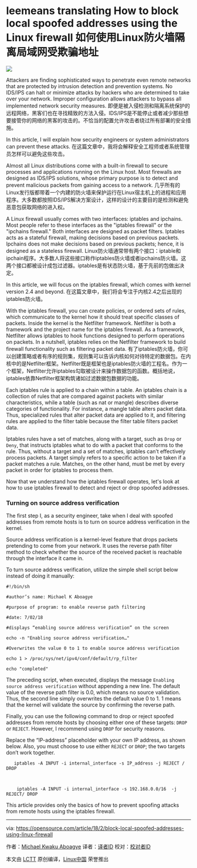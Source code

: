 leemeans translating
How to block local spoofed addresses using the Linux firewall
如何使用Linux防火墙隔离局域网受欺骗地址
======

![](https://opensource.com/sites/default/files/styles/image-full-size/public/lead-images/EDU_UnspokenBlockers_1110_A.png?itok=x8A9mqVA)

Attackers are finding sophisticated ways to penetrate even remote networks that are protected by intrusion detection and prevention systems. No IDS/IPS can halt or minimize attacks by hackers who are determined to take over your network. Improper configuration allows attackers to bypass all implemented network security measures.
即便是被入侵检测和隔离系统保护的远程网络，黑客们也在寻找精致的方法入侵。IDS/IPS是不能停止或者减少那些想要接管你的网络的黑客的攻击的。不恰当的配置允许攻击者绕过所有部署的安全措施。

In this article, I will explain how security engineers or system administrators can prevent these attacks.
在这篇文章中，我将会解释安全工程师或者系统管理员怎样可以避免这些攻击。

Almost all Linux distributions come with a built-in firewall to secure processes and applications running on the Linux host. Most firewalls are designed as IDS/IPS solutions, whose primary purpose is to detect and prevent malicious packets from gaining access to a network.
几乎所有的Linux发行版都带着一个内建的防火墙来保护运行在Linux宿主机上的进程和应用程序。大多数都按照IDS/IPS解决方案设计，这样的设计的主要目的是检测和避免恶意包获取网络的进入权。

A Linux firewall usually comes with two interfaces: iptables and ipchains. Most people refer to these interfaces as the "iptables firewall" or the "ipchains firewall." Both interfaces are designed as packet filters. Iptables acts as a stateful firewall, making decisions based on previous packets. Ipchains does not make decisions based on previous packets; hence, it is designed as a stateless firewall.
Linux防火墙通常带有两个接口：iptable和ipchain程序。大多数人将这些接口称作iptables防火墙或者ipchains防火墙。这两个接口都被设计成包过滤器。iptables是有状态防火墙，基于先前的包做出决定。

In this article, we will focus on the iptables firewall, which comes with kernel version 2.4 and beyond.
在这篇文章中，我们将会专注于内核2.4之后出现的iptables防火墙。

With the iptables firewall, you can create policies, or ordered sets of rules, which communicate to the kernel how it should treat specific classes of packets. Inside the kernel is the Netfilter framework. Netfilter is both a framework and the project name for the iptables firewall. As a framework, Netfilter allows iptables to hook functions designed to perform operations on packets. In a nutshell, iptables relies on the Netfilter framework to build firewall functionality such as filtering packet data.
有了iptables防火墙，你可以创建策略或者有序的规则集，规则集可以告诉内核如何对待特定的数据包。在内核中的是Netfilter框架。Netfilter既是框架也是iptables防火墙的工程名。作为一个框架，Netfilter允许iptables勾取被设计来操作数据包的函数。概括地说，iptables依靠Netfilter框架构筑诸如过滤数据包数据的功能。

Each iptables rule is applied to a chain within a table. An iptables chain is a collection of rules that are compared against packets with similar characteristics, while a table (such as nat or mangle) describes diverse categories of functionality. For instance, a mangle table alters packet data. Thus, specialized rules that alter packet data are applied to it, and filtering rules are applied to the filter table because the filter table filters packet data.

Iptables rules have a set of matches, along with a target, such as `Drop` or `Deny`, that instructs iptables what to do with a packet that conforms to the rule. Thus, without a target and a set of matches, iptables can’t effectively process packets. A target simply refers to a specific action to be taken if a packet matches a rule. Matches, on the other hand, must be met by every packet in order for iptables to process them.

Now that we understand how the iptables firewall operates, let's look at how to use iptables firewall to detect and reject or drop spoofed addresses.

### Turning on source address verification

The first step I, as a security engineer, take when I deal with spoofed addresses from remote hosts is to turn on source address verification in the kernel.

Source address verification is a kernel-level feature that drops packets pretending to come from your network. It uses the reverse path filter method to check whether the source of the received packet is reachable through the interface it came in.

To turn source address verification, utilize the simple shell script below instead of doing it manually:
```
#!/bin/sh

#author’s name: Michael K Aboagye

#purpose of program: to enable reverse path filtering

#date: 7/02/18

#displays “enabling source address verification” on the screen

echo -n "Enabling source address verification…"

#Overwrites the value 0 to 1 to enable source address verification

echo 1 > /proc/sys/net/ipv4/conf/default/rp_filter

echo "completed"

```

The preceding script, when executed, displays the message `Enabling source address verification` without appending a new line. The default value of the reverse path filter is 0.0, which means no source validation. Thus, the second line simply overwrites the default value 0 to 1. 1 means that the kernel will validate the source by confirming the reverse path.

Finally, you can use the following command to drop or reject spoofed addresses from remote hosts by choosing either one of these targets: `DROP` or `REJECT`. However, I recommend using `DROP` for security reasons.

Replace the “IP-address” placeholder with your own IP address, as shown below. Also, you must choose to use either `REJECT` or `DROP`; the two targets don’t work together.
```
   iptables -A INPUT -i internal_interface -s IP_address -j REJECT / DROP  



    iptables -A INPUT -i internal_interface -s 192.168.0.0/16  -j REJECT/ DROP

```

This article provides only the basics of how to prevent spoofing attacks from remote hosts using the iptables firewall.


--------------------------------------------------------------------------------

via: https://opensource.com/article/18/2/block-local-spoofed-addresses-using-linux-firewall

作者：[Michael Kwaku Aboagye][a]
译者：[译者ID](https://github.com/译者ID)
校对：[校对者ID](https://github.com/校对者ID)

本文由 [LCTT](https://github.com/LCTT/TranslateProject) 原创编译，[Linux中国](https://linux.cn/) 荣誉推出

[a]:https://opensource.com/users/revoks
